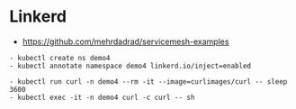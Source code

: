 # Linkerd

- https://github.com/mehrdadrad/servicemesh-examples

```
- kubectl create ns demo4
- kubectl annotate namespace demo4 linkerd.io/inject=enabled

- kubectl run curl -n demo4 --rm -it --image=curlimages/curl -- sleep 3600
- kubectl exec -it -n demo4 curl -c curl -- sh
```